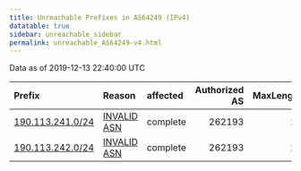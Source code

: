 ```yaml
---
title: Unreachable Prefixes in AS64249 (IPv4)
datatable: true
sidebar: unreachable_sidebar
permalink: unreachable_AS64249-v4.html
---
```


Data as of 2019-12-13 22:40:00 UTC


<div class="datatable-begin"></div>

| Prefix                                                     | Reason                                                                                                  | affected   |   Authorized AS |   MaxLength | Anchor                                         |   unreachable /24s |
|:-----------------------------------------------------------|:--------------------------------------------------------------------------------------------------------|:-----------|----------------:|------------:|:-----------------------------------------------|-------------------:|
| [190.113.241.0/24](https://stat.ripe.net/190.113.241.0/24) | [INVALID ASN](https://rpki-validator.ripe.net/announcement-preview?asn=AS64249&prefix=190.113.241.0/24) | complete   |          262193 |          22 | [LACNIC](unreachable_LACNIC_RPKI_Root-v4.html) |                  1 |
| [190.113.242.0/24](https://stat.ripe.net/190.113.242.0/24) | [INVALID ASN](https://rpki-validator.ripe.net/announcement-preview?asn=AS64249&prefix=190.113.242.0/24) | complete   |          262193 |          22 | [LACNIC](unreachable_LACNIC_RPKI_Root-v4.html) |                  1 |

<div class="datatable-end"></div>